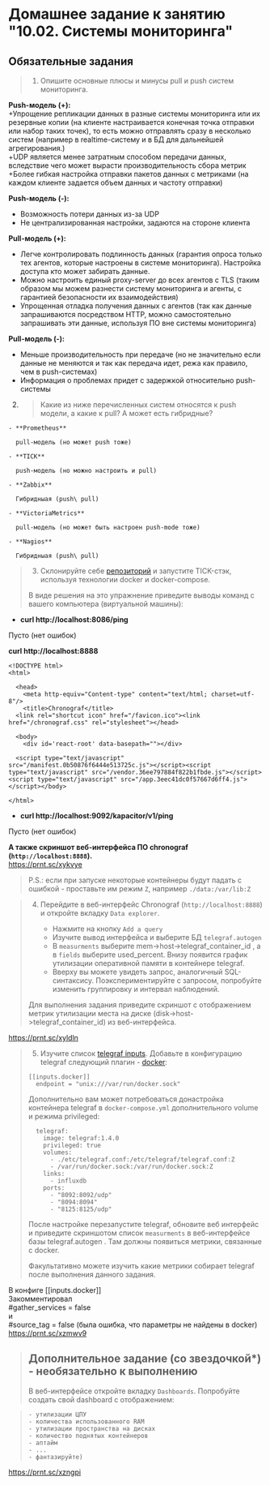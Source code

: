 # Домашнее задание к занятию "10.02. Системы мониторинга"

## Обязательные задания

> 1. Опишите основные плюсы и минусы pull и push систем мониторинга.
>

**Push-модель (+):**  
+Упрощение репликации данных в разные системы мониторинга или их резервные копии (на клиенте настраивается конечная точка отправки или набор таких точек), то есть  можно отправлять сразу в несколько систем (например в realtime-систему и в БД для дальнейшей агрегирования.)  
+UDP является менее затратным способом передачи данных, вследствие чего может вырасти производительность сбора метрик  
+Более гибкая настройка отправки пакетов данных с метриками (на каждом клиенте задается объем данных и частоту отправки)  

**Push-модель (-):**  

- Возможность потери данных из-за UDP  
- Не централизированная настройки, задаются на стороне клиента  

**Pull-модель (+):**  

+ Легче контролировать подлинность данных (гарантия опроса только тех агентов, которые настроены в системе мониторинга). Настройка доступа кто может забирать данные.  
+ Можно настроить единый proxy-server до всех агентов с TLS (таким образом мы можем разнести систему мониторинга и агенты, с гарантией безопасности их взаимодействия)  
+ Упрощенная отладка получения данных с агентов (так как данные запрашиваются посредством HTTP, можно самостоятельно запрашивать эти данные, используя ПО вне системы мониторинга)  

**Pull-модель (-):**  

- Меньше производительность при передаче (но не значительно если данные не меняются и так как передача идет, режа как правило, чем в push-системах)  
- Информация о проблемах придет с задержкой относительно push-системы  






2. > Какие из ниже перечисленных систем относятся к push модели, а какие к pull? А может есть гибридные?  
>
    
    - **Prometheus**   
    
      pull-модель (но может push тоже)  
    
    - **TICK**  
    
      push-модель (но можно настроить и pull)  
    
    - **Zabbix**   
    
      Гибридныая (push\ pull)  
    
    - **VictoriaMetrics**  
    
      pull-модель (но может быть настроен push-mode тоже)  
    
    - **Nagios**  
    
      Гибридныая (push\ pull)  





> 3. Склонируйте себе [репозиторий](https://github.com/influxdata/TICK-docker/tree/master/1.3) и запустите TICK-стэк, 
> используя технологии docker и docker-compose.
>
> В виде решения на это упражнение приведите выводы команд с вашего компьютера (виртуальной машины):

- **curl http://localhost:8086/ping**  

Пусто (нет ошибок)  

**curl http://localhost:8888**     

    <!DOCTYPE html>
    <html>
    
      <head>
        <meta http-equiv="Content-type" content="text/html; charset=utf-8"/>
        <title>Chronograf</title>
      <link rel="shortcut icon" href="/favicon.ico"><link href="/chronograf.css" rel="stylesheet"></head>
    
      <body>
        <div id='react-root' data-basepath=""></div>
    
      <script type="text/javascript" src="/manifest.0b50876f6444e513725c.js"></script><script type="text/javascript" src="/vendor.36ee797884f822b1fbde.js"></script><script type="text/javascript" src="/app.3eec41dc0f57667d6ff4.js"></script></body>
    
    </html>   


- **curl http://localhost:9092/kapacitor/v1/ping**

Пусто (нет ошибок)





**А также скриншот веб-интерфейса ПО chronograf (`http://localhost:8888`).**   
https://prnt.sc/xykvye

> P.S.: если при запуске некоторые контейнеры будут падать с ошибкой - проставьте им режим `Z`, например
> `./data:/var/lib:Z`





>
> 4. Перейдите в веб-интерфейс Chronograf (`http://localhost:8888`) и откройте вкладку `Data explorer`.
>
>     - Нажмите на кнопку `Add a query`
>     - Изучите вывод интерфейса и выберите БД `telegraf.autogen`
>     - В `measurments` выберите mem->host->telegraf_container_id , а в `fields` выберите used_percent. 
>     Внизу появится график утилизации оперативной памяти в контейнере telegraf.
>     - Вверху вы можете увидеть запрос, аналогичный SQL-синтаксису. 
>     Поэкспериментируйте с запросом, попробуйте изменить группировку и интервал наблюдений.
>
> Для выполнения задания приведите скриншот с отображением метрик утилизации места на диске 
> (disk->host->telegraf_container_id) из веб-интерфейса.

https://prnt.sc/xyldln





>
> 5. Изучите список [telegraf inputs](https://github.com/influxdata/telegraf/tree/master/plugins/inputs). 
> Добавьте в конфигурацию telegraf следующий плагин - [docker](https://github.com/influxdata/telegraf/tree/master/plugins/inputs/docker):
> ```
> [[inputs.docker]]
>   endpoint = "unix:///var/run/docker.sock"
> ```
>
> Дополнительно вам может потребоваться донастройка контейнера telegraf в `docker-compose.yml` дополнительного volume и 
> режима privileged:
> ```
>   telegraf:
>     image: telegraf:1.4.0
>     privileged: true
>     volumes:
>       - ./etc/telegraf.conf:/etc/telegraf/telegraf.conf:Z
>       - /var/run/docker.sock:/var/run/docker.sock:Z
>     links:
>       - influxdb
>     ports:
>       - "8092:8092/udp"
>       - "8094:8094"
>       - "8125:8125/udp"
> ```
>
> После настройке перезапустите telegraf, обновите веб интерфейс и приведите скриншотом список `measurments` в 
> веб-интерфейсе базы telegraf.autogen . Там должны появиться метрики, связанные с docker.
>
> Факультативно можете изучить какие метрики собирает telegraf после выполнения данного задания.  
>

В конфиге [[inputs.docker]]  
Закомментировал   
  #gather_services = false  
и   
  #source_tag = false (была ошибка, что параметры не найдены в docker)  
https://prnt.sc/xzmwv9  



>
> ## Дополнительное задание (со звездочкой*) - необязательно к выполнению
>
> В веб-интерфейсе откройте вкладку `Dashboards`. Попробуйте создать свой dashboard с отображением:
>

>     - утилизации ЦПУ
>     - количества использованного RAM
>     - утилизации пространства на дисках
>     - количество поднятых контейнеров
>     - аптайм
>     - ...
>     - фантазируйте)
>



https://prnt.sc/xzngpi